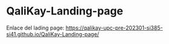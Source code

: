 # QaliKay-Landing-page
Enlace del lading page:
https://qalikay-upc-pre-202301-si385-si41.github.io/QaliKay-Landing-page/


